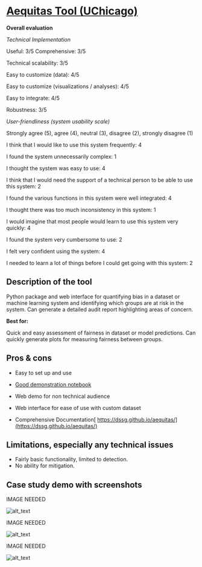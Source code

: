 # **[Aequitas Tool (UChicago)](https://github.com/dssg/aequitas)**

**Overall evaluation**

_Technical Implementation_

Useful: 3/5
Comprehensive: 3/5

Technical scalability: 3/5

Easy to customize (data): 4/5

Easy to customize (visualizations / analyses): 4/5

Easy to integrate: 4/5

Robustness: 3/5

_User-friendliness (system usability scale)_

Strongly agree (5), agree (4), neutral (3), disagree (2), strongly disagree (1)

I think that I would like to use this system frequently: 4

I found the system unnecessarily complex: 1

I thought the system was easy to use: 4

I think that I would need the support of a technical person to be able to use this system: 2

I found the various functions in this system were well integrated: 4

I thought there was too much inconsistency in this system: 1

I would imagine that most people would learn to use this system very quickly: 4

I found the system very cumbersome to use: 2

I felt very confident using the system: 4

I needed to learn a lot of things before I could get going with this system: 2

## Description of the tool

Python package and web interface for quantifying bias in a dataset or machine learning system and identifying which groups are at risk in the system. Can generate a detailed audit report highlighting areas of concern.

**Best for:**

Quick and easy assessment of fairness in dataset or model predictions. Can quickly generate plots for measuring fairness between groups.

## Pros & cons

- Easy to set up and use
- [Good demonstration notebook](https://github.com/dssg/aequitas/blob/master/docs/source/examples/compas_demo.ipynb)
- Web demo for non technical audience
- Web interface for ease of use with custom dataset

- Comprehensive Documentation[ https://dssg.github.io/aequitas/](https://dssg.github.io/aequitas/)

## Limitations, especially any technical issues

- Fairly basic functionality, limited to detection.
- No ability for mitigation.

## Case study demo with screenshots

IMAGE NEEDED

![alt_text](_media/image12.png "image_tooltip")

IMAGE NEEDED

![alt_text](_media/image13.png "image_tooltip")

IMAGE NEEDED

![alt_text](_media/image14.png "image_tooltip")
